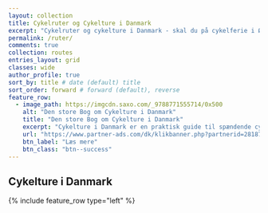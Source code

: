 ```yaml
---
layout: collection
title: Cykelruter og Cykelture i Danmark
excerpt: "Cykelruter og cykelture i Danmark - skal du på cykelferie i Østjylland, Sydjylland og Vestjylland."
permalink: /ruter/
comments: true
collection: routes
entries_layout: grid
classes: wide
author_profile: true
sort_by: title # date (default) title
sort_order: forward # forward (default), reverse
feature_row:
  - image_path: https://imgcdn.saxo.com/_9788771555714/0x500
    alt: "Den store Bog om Cykelture i Danmark"
    title: "Den store Bog om Cykelture i Danmark"
    excerpt: "Cykelture i Danmark er en praktisk guide til spændende cykelture i hele landet. Bogen gennemgår de bedste cykelture, fordelt på alle landsdele og med beskrivelser af, hvad man ser undervejs. Der er både cykelture for hele familien og lidt mere udfordrende ture for cykelentusiasten."
    url: "https://www.partner-ads.com/dk/klikbanner.php?partnerid=28187&bannerid=43264&htmlurl=https://www.saxo.com/dk/den-store-bog-om-cykelture-i-danmark_helle-midtgaardjesper-poerksen_indbundet_9788771555714"
    btn_label: "Læs mere"
    btn_class: "btn--success"
---
```


## Cykelture i Danmark

{% include feature_row type="left" %}